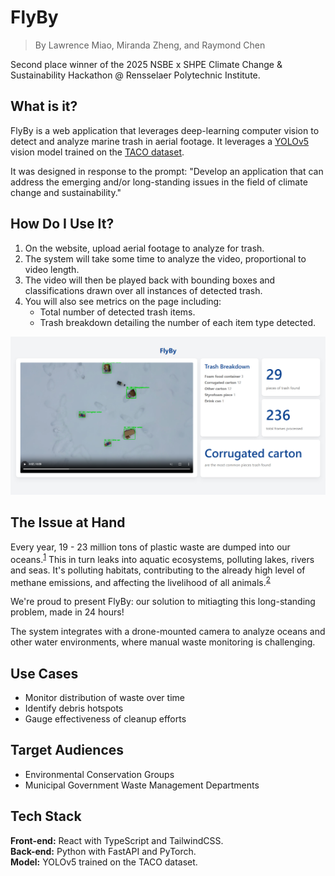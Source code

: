 # FlyBy
> By Lawrence Miao, Miranda Zheng, and Raymond Chen

Second place winner of the 2025 NSBE x SHPE Climate Change & Sustainability Hackathon @ Rensselaer Polytechnic Institute.
## What is it?
FlyBy is a web application that leverages deep-learning computer vision to detect and analyze marine trash in aerial footage. It leverages a [YOLOv5](https://github.com/ultralytics/yolov5) vision model trained on the [TACO dataset](https://github.com/pedropro/TACO).

It was designed in response to the prompt: "Develop an application that can address the emerging and/or long-standing issues in the field of climate change and sustainability."
## How Do I Use It?
1. On the website, upload aerial footage to analyze for trash.
2. The system will take some time to analyze the video, proportional to video length.
3. The video will then be played back with bounding boxes and classifications drawn over all instances of detected trash.
4. You will also see metrics on the page including:
    - Total number of detected trash items.
    - Trash breakdown detailing the number of each item type detected.

![Website Screenshot](sample-screenshots/drone_sample_analyzed.png)
## The Issue at Hand
Every year, 19 - 23 million tons of plastic waste are dumped into our oceans.<sup>[1](https://www.unep.org/plastic-pollution)</sup> This in turn leaks into aquatic ecosystems, polluting lakes, rivers and seas. It's polluting habitats, contributing to the already high level of methane emissions, and affecting the livelihood of all animals.<sup>[2](https://www.earthday.org/how-our-trash-impacts-the-environment/)</sup>

We're proud to present FlyBy: our solution to mitiagting this long-standing problem, made in 24 hours!

The system integrates with a drone-mounted camera to analyze oceans and other water environments, where manual waste monitoring is challenging.
## Use Cases
- Monitor distribution of waste over time
- Identify debris hotspots
- Gauge effectiveness of cleanup efforts
## Target Audiences
- Environmental Conservation Groups
- Municipal Government Waste Management Departments
## Tech Stack
**Front-end:** React with TypeScript and TailwindCSS. \
**Back-end:** Python with FastAPI and PyTorch. \
**Model:** YOLOv5 trained on the TACO dataset.